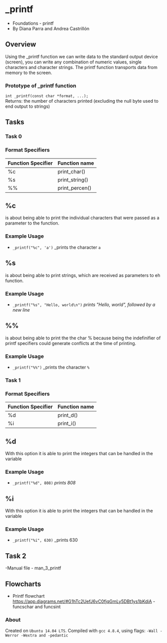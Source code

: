 # _printf
-   Foundations - printf
-   By Diana Parra and Andrea Castrillón

## Overview
Using the _printf function we can write data to the standard output device (screen), you can write any combination of numeric values, single characters and character strings. The printf function transports data from memory to the screen.

### Prototype of _printf function

`int _printf(const char *format, ...);`  
Returns: the number of characters printed (excluding the null byte used to end output to strings)

## Tasks

### Task 0

### Format Specifiers
| Function Specifier | Function name |
|--|--|
| %c | print_char() |
| %s | print_string() |
| %% | print_percen() |

## %c 
is about being able to print the individual characters that were passed as a parameter to the function.

### Example Usage
-   `_printf("%c", 'a')`  _prints the character  `a`

## %s
is about being able to print strings, which are received as parameters to eh function.

### Example Usage

-   `_printf("%s", "Hello, world\n")`  _prints "Hello, world", followed by a new line_

## %%
is about being able to print the the char % because being the indefinifier of printf specifiers could generate conflicts at the time of printing.

### Example Usage

-   `_printf("%%")`  _prints the character  `%`

### Task 1

### Format Specifiers
| Function Specifier | Function name |
|--|--|
| %d | print_d() |
| %i | print_i() |

## %d
With this option it is able to print the integers that can be handled in the variable

### Example Usage

-   `_printf("%d", 808)`  _prints 808_

## %i
With this option it is able to print the integers that can be handled in the variable

### Example Usage

-   `_printf("%i", 630)`  _prints 630

## Task 2

-Manual file - man_3_printf

## Flowcharts

- Printf flowchart
https://app.diagrams.net/#G1hTc2UefJ6vC0fjqGmLy5DBt1ys1bKdiA
-funcschar and funcsint

### About

Created on  `Ubuntu 14.04 LTS`. Compiled with  `gcc 4.8.4`, using flags:  `-Wall -Werror -Wextra and -pedantic`

